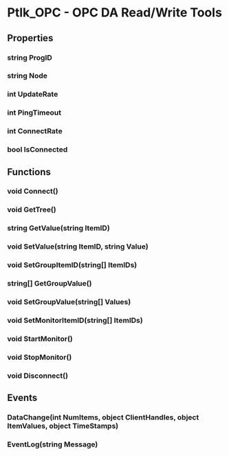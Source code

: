 # Ptlk_OPC - OPC DA Read/Write Tools

## Properties
### string ProgID
### string Node
### int UpdateRate 
### int PingTimeout
### int ConnectRate
### bool IsConnected

## Functions
### void Connect()
### void GetTree()
### string GetValue(string ItemID)
### void SetValue(string ItemID, string Value)
### void SetGroupItemID(string[] ItemIDs)
### string[] GetGroupValue()
### void SetGroupValue(string[] Values)
### void SetMonitorItemID(string[] ItemIDs)
### void StartMonitor()
### void StopMonitor()
### void Disconnect()

## Events
### DataChange(int NumItems, object ClientHandles, object ItemValues, object TimeStamps)
### EventLog(string Message)
